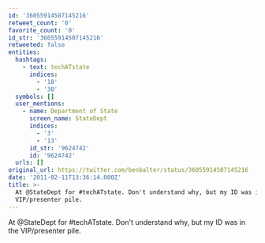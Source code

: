 ```yaml
---
id: '36055914507145216'
retweet_count: '0'
favorite_count: '0'
id_str: '36055914507145216'
retweeted: false
entities:
  hashtags:
    - text: techATstate
      indices:
        - '18'
        - '30'
  symbols: []
  user_mentions:
    - name: Department of State
      screen_name: StateDept
      indices:
        - '3'
        - '13'
      id_str: '9624742'
      id: '9624742'
  urls: []
original_url: https://twitter.com/benbalter/status/36055914507145216
date: '2011-02-11T13:36:14.000Z'
title: >-
  At @StateDept for #techATstate. Don't understand why, but my ID was in the
  VIP/presenter pile.
---
```


At @StateDept for #techATstate. Don't understand why, but my ID was in the VIP/presenter pile.